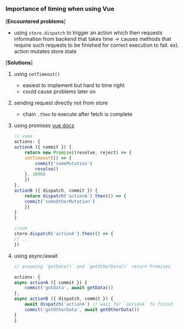 ### Importance of timing when using Vue
[**Encountered problems**]
- using `store.dispatch` to trigger an action which then requests information from backend that takes time -> causes methods that require such requests to be finished for correct execution to fail. ex). action mutates store.state

[**Solutions**]
1. using `setTimeout()` 
    - easiest to implement but hard to time right
    - could cause problems later on
2. sending request directly not from store
    - chain `.then` to execute after fetch is complete
3. using promises [vue docs](https://vuex.vuejs.org/guide/actions.html#dispatching-actions)
    ```js
    // vuex
    actions: {
    actionA ({ commit }) {
        return new Promise((resolve, reject) => {
        setTimeout(() => {
            commit('someMutation')
            resolve()
        }, 1000)
        })
    },
    actionB ({ dispatch, commit }) {
        return dispatch('actionA').then(() => {
        commit('someOtherMutation')
        })
    }
    }

    //vue
    store.dispatch('actionA').then(() => {
    // ...
    })
    ```

4. using async/await
    ```js
    // assuming `getData()` and `getOtherData()` return Promises

    actions: {
    async actionA ({ commit }) {
        commit('gotData', await getData())
    },
    async actionB ({ dispatch, commit }) {
        await dispatch('actionA') // wait for `actionA` to finish
        commit('gotOtherData', await getOtherData())
    }
    }
    ```